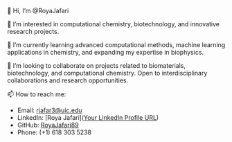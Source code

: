 👋 Hi, I’m @RoyaJafari

👀 I’m interested in computational chemistry, biotechnology, and innovative research projects.

🌱 I’m currently learning advanced computational methods, machine learning applications in chemistry, and expanding my expertise in biophysics.

💞️ I’m looking to collaborate on projects related to biomaterials, biotechnology, and computational chemistry. Open to interdisciplinary collaborations and research opportunities.

📫 How to reach me:
   - Email: rjafar3@uic.edu
   - LinkedIn: [Roya Jafari]([Your LinkedIn Profile URL](https://www.linkedin.com/in/roya-jafari-0b190287/))
   - GitHub: [RoyaJafari89](https://github.com/RoyaJafari89)
   - Phone: (+1) 618 303 5238

